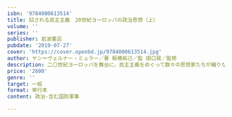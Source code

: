 ```yaml
---
isbn: '9784000613514'
title: 試される民主主義　20世紀ヨーロッパの政治思想（上）
volume: ''
series: ''
publisher: 岩波書店
pubdate: '2019-07-27'
cover: 'https://cover.openbd.jp/9784000613514.jpg'
author: ヤン＝ヴェルナー・ミュラー／著 板橋拓己／監 田口晃／監修
description: 二〇世紀ヨーロッパを舞台に，民主主義をめぐって数々の思想家たちが織りなしたドラマ．
price: '2600'
genre: ''
target: 一般
format: 単行本
content: 政治-含む国防軍事

---
```

